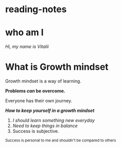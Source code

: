 # reading-notes

# who am I

 *Hi, my name is Vitalii*

# **What is Growth mindset**

Growth mindset is a way of learning. 

**Problems _can_ be overcome.**

Everyone has their own journey. 

***How to keep yourself in a growth mindset***

1) _I should learn something new everyday_
2) _Need to keep things in balance_
3) Success is subjective. 

<sub>Success is personal to me and shouldn't be compared to others</sub>
